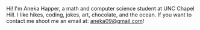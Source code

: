 Hi! I'm Aneka Happer, a math and computer science student at UNC Chapel Hill. I like hikes, coding, jokes, art, chocolate, and the ocean. If you want to contact me shoot me an email at: aneka09@gmail.com!
